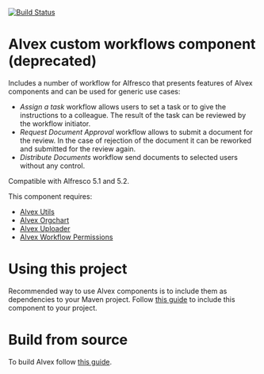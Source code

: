 [![Build Status](https://travis-ci.org/ITDSystems/alvex-custom-workflows.svg?branch=master)](https://travis-ci.org/ITDSystems/alvex-custom-workflows)

Alvex custom workflows component (deprecated)
========================

Includes a number of workflow for Alfresco that presents features of Alvex components and can be used for generic use cases:
* *Assign a task* workflow allows users to set a task or to give the instructions to a colleague. The result of the task can be reviewed by the workflow initiator.
* *Request Document Approval* workflow allows to submit a document for the review. In the case of rejection of the document it can be reworked and submitted for the review again.
* *Distribute Documents* workflow send documents to selected users without any control.

Compatible with Alfresco 5.1 and 5.2.

This component requires:
* [Alvex Utils](https://github.com/ITDSystems/alvex-utils)
* [Alvex Orgchart](https://github.com/ITDSystems/alvex-orgchart)
* [Alvex Uploader](https://github.com/ITDSystems/alvex-uploader)
* [Alvex Workflow Permissions](https://github.com/ITDSystems/alvex-workflow-permissions)

# Using this project

Recommended way to use Alvex components is to include them as dependencies to your Maven project. Follow [this guide](https://github.com/ITDSystems/alvex#recommended-way-include-alvex-to-your-project-via-maven-configuration) to include this component to your project.

# Build from source

To build Alvex follow [this guide](https://github.com/ITDSystems/alvex#build-component-from-source).

